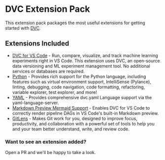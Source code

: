 # DVC Extension Pack

This extension pack packages the most useful extensions for getting started with [DVC](https://dvc.org/).

## Extensions Included

- [DVC for VS Code](https://marketplace.visualstudio.com/items?itemName=iterative.dvc) - Run, compare, visualize, and track machine learning experiments right in VS Code. This extension uses DVC, an open-source data versioning and ML experiment management tool. No additional services or databases are required.
- [Python](https://marketplace.visualstudio.com/items?itemName=ms-python.python) - Provides rich support for the Python language, including features such as virtual environment support, IntelliSense (Pylance), linting, debugging, code navigation, code formatting, refactoring, variable explorer, test explorer, and more!
- [YAML](https://marketplace.visualstudio.com/items?itemName=redhat.vscode-yaml) - Provides comprehensive dvc.yaml Language support via the yaml-language-server.
- [Markdown Preview Mermaid Support](https://marketplace.visualstudio.com/items?itemName=bierner.markdown-mermaid) - Enables DVC for VS Code to correctly render pipeline DAGs in VS Code's built-in Markdown preview.
- [GitLens](https://marketplace.visualstudio.com/items?itemName=eamodio.gitlens) - Makes Git work for you, designed to improve focus, productivity, and collaboration with a powerful set of tools to help you and your team better understand, write, and review code.


### Want to see an extension added?

Open a PR and we'll be happy to take a look.